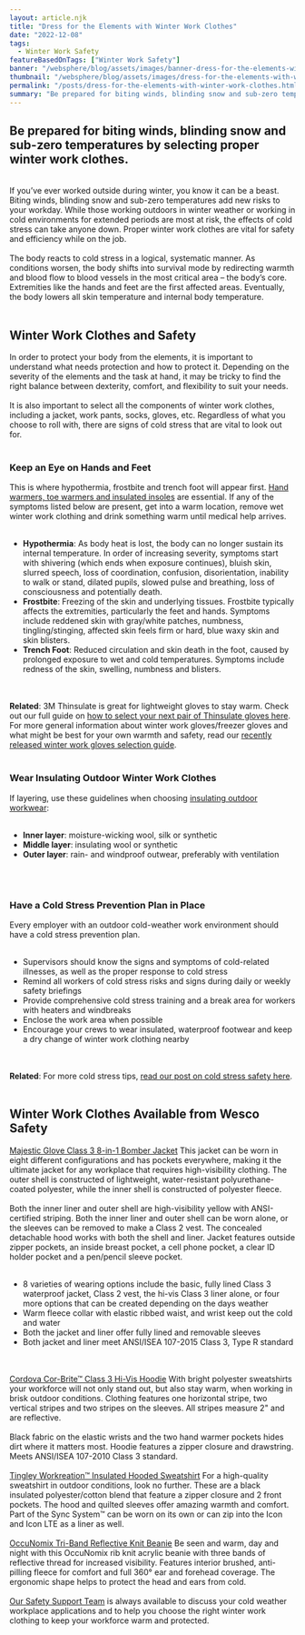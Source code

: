 ```yaml
---
layout: article.njk
title: "Dress for the Elements with Winter Work Clothes"
date: "2022-12-08"
tags:
  - Winter Work Safety
featureBasedOnTags: ["Winter Work Safety"]
banner: "/websphere/blog/assets/images/banner-dress-for-the-elements-with-winter-work-clothes.webp"
thumbnail: "/websphere/blog/assets/images/dress-for-the-elements-with-winter-work-clothes.webp"
permalink: "/posts/dress-for-the-elements-with-winter-work-clothes.html"
summary: "Be prepared for biting winds, blinding snow and sub-zero temperatures by selecting proper winter work clothes."
---
```


<h2 class="intro">Be prepared for biting winds, blinding snow and sub-zero temperatures by selecting proper winter work clothes.</h2>
<br>
If you’ve ever worked outside during winter, you know it can be a beast. Biting winds, blinding snow and sub-zero temperatures add new risks to your workday. While those working outdoors in winter weather or working in cold environments for extended periods are most at risk, the effects of cold stress can take anyone down. Proper winter work clothes are vital for safety and efficiency while on the job.
<br><br>
The body reacts to cold stress in a logical, systematic manner. As conditions worsen, the body shifts into survival mode by redirecting warmth and blood flow to blood vessels in the most critical area – the body’s core. Extremities like the hands and feet are the first affected areas. Eventually, the body lowers all skin temperature and internal body temperature.
<br><br>
<h2>Winter Work Clothes and Safety</h2>
In order to protect your body from the elements, it is important to understand what needs protection and how to protect it. Depending on the severity of the elements and the task at hand, it may be tricky to find the right balance between dexterity, comfort, and flexibility to suit your needs. 
<br><br>
It is also important to select all the components of winter work clothes, including a jacket, work pants, socks, gloves, etc. Regardless of what you choose to roll with, there are signs of cold stress that are vital to look out for.
<br><br>
<h3>Keep an Eye on Hands and Feet</h3>
This is where hypothermia, frostbite and trench foot will appear first. <a href="https://www.conney.com/brands/little-hotties?utm_medium=Winter-Covid&utm_source=Blog&utm_campaign=Little-Hotties&utm_medium=winter-work-clothes&utm_source=Blog&utm_campaign=Conney">Hand warmers, toe warmers and insulated insoles</a> are essential. If any of the symptoms listed below are present, get into a warm location, remove wet winter work clothing and drink something warm until medical help arrives.
<br><br>
<ul>
    <li><strong>Hypothermia</strong>: As body heat is lost, the body can no longer sustain its internal temperature. In order of increasing severity, symptoms start with shivering (which ends when exposure continues), bluish skin, slurred speech, loss of coordination, confusion, disorientation, inability to walk or stand, dilated pupils, slowed pulse and breathing, loss of consciousness and potentially death.</li>
    <li><strong>Frostbite</strong>: Freezing of the skin and underlying tissues. Frostbite typically affects the extremities, particularly the feet and hands. Symptoms include reddened skin with gray/white patches, numbness, tingling/stinging, affected skin feels firm or hard, blue waxy skin and skin blisters.</li>
    <li><strong>Trench Foot</strong>: Reduced circulation and skin death in the foot, caused by prolonged exposure to wet and cold temperatures. Symptoms include redness of the skin, swelling, numbness and blisters.</li>
</ul>
<br><br>
<strong>Related</strong>: 3M Thinsulate is great for lightweight gloves to stay warm. Check out our full guide on <a href="https://www.conney.com/websphere/blog/posts/handy-guide-how-to-choose-right-thinsulate-gloves.html?utm_medium=winter-work-clothes&utm_source=Blog&utm_campaign=Conney">how to select your next pair of Thinsulate gloves here</a>. For more general information about winter work gloves/freezer gloves and what might be best for your own warmth and safety, read our <a href="https://conney.com/websphere/blog/posts/winter-work-gloves-and-freezer-gloves-selection-guide.html/winter-work-gloves-and-freezer-gloves-selection-guide?utm_medium=winter-work-clothes&utm_source=Blog&utm_campaign=Conney">recently released winter work gloves selection guide</a>. 
<br><br>
<h3>Wear Insulating Outdoor Winter Work Clothes</h3>
If layering, use these guidelines when choosing <a href="https://www.conney.com/search/insulated%20clothing?utm_medium=Winter-Covid&utm_source=Blog&utm_campaign=Conney">insulating outdoor workwear</a>:
<br><br>
<ul>
    <li><strong>Inner layer</strong>: moisture-wicking wool, silk or synthetic</li>
    <li><strong>Middle layer</strong>: insulating wool or synthetic</li>
    <li><strong>Outer layer</strong>: rain- and windproof outwear, preferably with ventilation</li>
</ul>
<br><br>
<h3>Have a Cold Stress Prevention Plan in Place</h3>
Every employer with an outdoor cold-weather work environment should have a cold stress prevention plan.
<br><br>
<ul>
    <li>Supervisors should know the signs and symptoms of cold-related illnesses, as well as the proper response to cold stress</li>
    <li>Remind all workers of cold stress risks and signs during daily or weekly safety briefings</li>
    <li>Provide comprehensive cold stress training and a break area for workers with heaters and windbreaks</li>
    <li>Enclose the work area when possible</li>
    <li>Encourage your crews to wear insulated, waterproof footwear and keep a dry change of winter work clothing nearby</li>
</ul>
<br><br>
<strong>Related</strong>: For more cold stress tips, <a href="https://conney.com/websphere/blog/posts/cold-stress-safety-risks-and-solutions.html?utm_medium=winter-work-clothes&utm_source=Blog&utm_campaign=Conney">read our post on cold stress safety here</a>.
<br><br>
<h2>Winter Work Clothes Available from Wesco Safety</h2>
<a href="https://www.conney.com/style/majestic-glove-class-3-8-in-1-bomber-jacket?PMWTNO=000000000387272&utm_medium=winter-work-clothes&utm_source=Blog&utm_campaign=Majestic">Majestic Glove Class 3 8-in-1 Bomber Jacket</a>
This jacket can be worn in eight different configurations and has pockets everywhere, making it the ultimate jacket for any workplace that requires high-visibility clothing. The outer shell is constructed of lightweight, water-resistant polyurethane-coated polyester, while the inner shell is constructed of polyester fleece. 
<br><br>
Both the inner liner and outer shell are high-visibility yellow with ANSI-certified striping. Both the inner liner and outer shell can be worn alone, or the sleeves can be removed to make a Class 2 vest. The concealed detachable hood works with both the shell and liner. Jacket features outside zipper pockets, an inside breast pocket, a cell phone pocket, a clear ID holder pocket and a pen/pencil sleeve pocket.
<br><br>
<ul>
    <li>8 varieties of wearing options include the basic, fully lined Class 3 waterproof jacket, Class 2 vest, the hi-vis Class 3 liner alone, or four more options that can be created depending on the days weather</li>
    <li>Warm fleece collar with elastic ribbed waist, and wrist keep out the cold and water</li>
    <li>Both the jacket and liner offer fully lined and removable sleeves</li>
    <li>Both jacket and liner meet ANSI/ISEA 107-2015 Class 3, Type R standard</li>
</ul>
<br><br>
<a href="https://www.conney.com/style/cordova-cor-brite-class-3-hi-vis-hoodie?PMWTNO=000000000387272&utm_medium=winter-work-clothes&utm_source=Blog&utm_campaign=Cordova">Cordova Cor-Brite™ Class 3 Hi-Vis Hoodie</a>
With bright polyester sweatshirts your workforce will not only stand out, but also stay warm, when working in brisk outdoor conditions. Clothing features one horizontal stripe, two vertical stripes and two stripes on the sleeves. All stripes measure 2" and are reflective. 
<br><br>
Black fabric on the elastic wrists and the two hand warmer pockets hides dirt where it matters most. Hoodie features a zipper closure and drawstring. Meets ANSI/ISEA 107-2010 Class 3 standard.
<br><br>
<a href="https://www.conney.com/style/tingley-workreation-insulated-hooded-sweatshirt?PMWTNO=000000000387272&utm_medium=winter-work-clothes&utm_source=Blog&utm_campaign=Tingley">Tingley Workreation™ Insulated Hooded Sweatshirt</a>
For a high-quality sweatshirt in outdoor conditions, look no further. These are a black insulated polyester/cotton blend that feature a zipper closure and 2 front pockets. The hood and quilted sleeves offer amazing warmth and comfort. Part of the Sync System™ can be worn on its own or can zip into the Icon and Icon LTE as a liner as well.
<br><br>
<a href="https://www.conney.com/style/occunomix-tri-band-reflective-knit-beanie?PMWTNO=000000000387281&utm_medium=winter-work-clothes&utm_source=Blog&utm_campaign=OccuNomix">OccuNomix Tri-Band Reflective Knit Beanie</a>
Be seen and warm, day and night with this OccuNomix rib knit acrylic beanie with three bands of reflective thread for increased visibility. Features interior brushed, anti-pilling fleece for comfort and full 360° ear and forehead coverage. The ergonomic shape helps to protect the head and ears from cold.
<br><br>
<a href="https://www.conney.com/pages/safetyservices?utm_medium=winter-work-clothes&utm_source=Blog&utm_campaign=Conney">Our Safety Support Team</a> is always available to discuss your cold weather workplace applications and to help you choose the right winter work clothing to keep your workforce warm and protected.